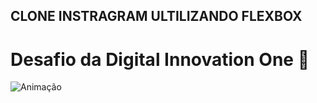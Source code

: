 ## CLONE INSTRAGRAM ULTILIZANDO FLEXBOX
# Desafio da Digital Innovation One 🚀


![Animação](https://user-images.githubusercontent.com/103329909/162593657-e12abe0a-c9f7-4347-89c6-67bc57cc2735.gif)
